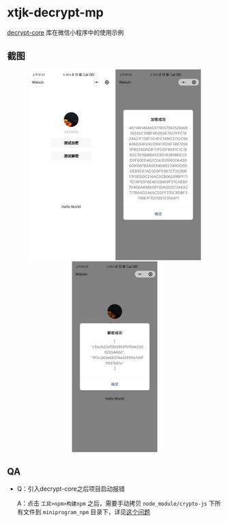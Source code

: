 # xtjk-decrypt-mp

[decrypt-core](https://github.com/JohnieXu/decrypt-core) 库在微信小程序中的使用示例

## 截图

<p align="center">
  <img src="./screenshots/1.jpg" width="200" />
  <img src="./screenshots/2.jpg" width="200" />
  <img src="./screenshots/3.jpg" width="200" />
</p>

## QA

- Q：引入decrypt-core之后项目启动报错

  A：点击 `工具>npm>构建npm` 之后，需要手动拷贝 `node_module/crypto-js` 下所有文件到 `miniprogram_npm` 目录下，详见[这个问题](https://developers.weixin.qq.com/community/develop/doc/000e0aabea04c029a54da773d5c000?highLine=%2520%25E6%25B2%25A1%25E6%259C%2589%25E6%2589%25BE%25E5%2588%25B0%25E5%258F%25AF%25E4%25BB%25A5%25E6%259E%2584%25E5%25BB%25BA%25E7%259A%2584%2520NPM%2520%25E5%258C%2585%25EF%25BC%258C%25E8%25AF%25B7%25E7%25A1%25AE%25E8%25AE%25A4%25E9%259C%2580%25E8%25A6%2581%25E5%258F%2582%25E4%25B8%258E%25E6%259E%2584%25E5%25BB%25BA%25E7%259A%2584%2520npm%2520%25E9%2583%25BD%25E5%259C%25A8%2520%2560miniprogramRoot%2560%2520%25E7%259B%25AE%25E5%25BD%2595%25E5%2586%2585%25EF%25BC%258C%25E6%2588%2596%25E9%2585%258D%25E7%25BD%25AE%2520project.config.json%2520%25E7%259A%2584%2520packNpmManually%2520%25E5%2592%258C%2520packNpmRelationList%2520%25E8%25BF%259B%25E8%25A1%258C%25E6%259E%2584%25E5%25BB%25BA)
